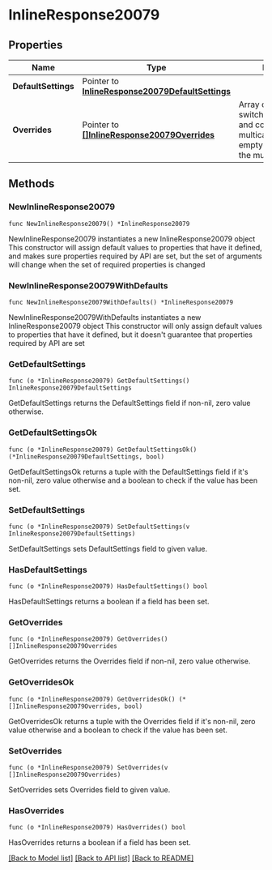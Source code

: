 # InlineResponse20079

## Properties

Name | Type | Description | Notes
------------ | ------------- | ------------- | -------------
**DefaultSettings** | Pointer to [**InlineResponse20079DefaultSettings**](InlineResponse20079DefaultSettings.md) |  | [optional] 
**Overrides** | Pointer to [**[]InlineResponse20079Overrides**](InlineResponse20079Overrides.md) | Array of paired switches/stacks/profiles and corresponding multicast settings.       An empty array will clear the multicast settings. | [optional] 

## Methods

### NewInlineResponse20079

`func NewInlineResponse20079() *InlineResponse20079`

NewInlineResponse20079 instantiates a new InlineResponse20079 object
This constructor will assign default values to properties that have it defined,
and makes sure properties required by API are set, but the set of arguments
will change when the set of required properties is changed

### NewInlineResponse20079WithDefaults

`func NewInlineResponse20079WithDefaults() *InlineResponse20079`

NewInlineResponse20079WithDefaults instantiates a new InlineResponse20079 object
This constructor will only assign default values to properties that have it defined,
but it doesn't guarantee that properties required by API are set

### GetDefaultSettings

`func (o *InlineResponse20079) GetDefaultSettings() InlineResponse20079DefaultSettings`

GetDefaultSettings returns the DefaultSettings field if non-nil, zero value otherwise.

### GetDefaultSettingsOk

`func (o *InlineResponse20079) GetDefaultSettingsOk() (*InlineResponse20079DefaultSettings, bool)`

GetDefaultSettingsOk returns a tuple with the DefaultSettings field if it's non-nil, zero value otherwise
and a boolean to check if the value has been set.

### SetDefaultSettings

`func (o *InlineResponse20079) SetDefaultSettings(v InlineResponse20079DefaultSettings)`

SetDefaultSettings sets DefaultSettings field to given value.

### HasDefaultSettings

`func (o *InlineResponse20079) HasDefaultSettings() bool`

HasDefaultSettings returns a boolean if a field has been set.

### GetOverrides

`func (o *InlineResponse20079) GetOverrides() []InlineResponse20079Overrides`

GetOverrides returns the Overrides field if non-nil, zero value otherwise.

### GetOverridesOk

`func (o *InlineResponse20079) GetOverridesOk() (*[]InlineResponse20079Overrides, bool)`

GetOverridesOk returns a tuple with the Overrides field if it's non-nil, zero value otherwise
and a boolean to check if the value has been set.

### SetOverrides

`func (o *InlineResponse20079) SetOverrides(v []InlineResponse20079Overrides)`

SetOverrides sets Overrides field to given value.

### HasOverrides

`func (o *InlineResponse20079) HasOverrides() bool`

HasOverrides returns a boolean if a field has been set.


[[Back to Model list]](../README.md#documentation-for-models) [[Back to API list]](../README.md#documentation-for-api-endpoints) [[Back to README]](../README.md)


